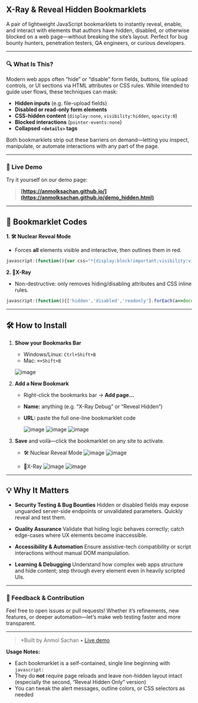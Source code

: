 ## X-Ray & Reveal Hidden Bookmarklets

A pair of lightweight JavaScript bookmarklets to instantly reveal, enable, and interact with elements that authors have hidden, disabled, or otherwise blocked on a web page—without breaking the site’s layout. Perfect for bug bounty hunters, penetration testers, QA engineers, or curious developers.

---

### 🔍 What Is This?

Modern web apps often “hide” or “disable” form fields, buttons, file upload controls, or UI sections via HTML attributes or CSS rules. While intended to guide user flows, these techniques can mask:

- **Hidden inputs** (e.g. file-upload fields)  
- **Disabled or read-only form elements**  
- **CSS-hidden content** (`display:none`, `visibility:hidden`, `opacity:0`)  
- **Blocked interactions** (`pointer-events:none`)  
- **Collapsed `<details>` tags**  

Both bookmarklets strip out these barriers on demand—letting you inspect, manipulate, or automate interactions with any part of the page.

---

### 🚀 Live Demo

Try it yourself on our demo page:

> **[https://anmolksachan.github.io/](https://anmolksachan.github.io/demo_hidden.html)**

---

## 📜 Bookmarklet Codes

**1. 🛠 Nuclear Reveal Mode**  
- Forces **all** elements visible and interactive, then outlines them in red.

```javascript
javascript:(function(){var css="*{display:block!important;visibility:visible!important;opacity:1!important;pointer-events:auto!important}[hidden]{display:block!important}input[readonly],input[disabled]{background:#fff!important}details,details>summary{display:block!important}",s=document.createElement("style");s.textContent=css,document.head.appendChild(s),document.querySelectorAll("[hidden],[disabled],[readonly]").forEach(function(e){e.removeAttribute("hidden"),e.removeAttribute("disabled"),e.removeAttribute("readonly")}),document.querySelectorAll("details").forEach(function(d){d.open=!0}),document.querySelectorAll("*").forEach(function(e){e.style.outline="2px dashed red"}),alert("🛠%EF%B8%8F Nuclear Reveal Mode Activated!")})();
````

**2. 🚀X-Ray**
- Non-destructive: only removes hiding/disabling attributes and CSS inline rules.

```javascript
javascript:(function(){['hidden','disabled','readonly'].forEach(a=>document.querySelectorAll('['+a+']').forEach(e=>e.removeAttribute(a)));document.querySelectorAll('[style]').forEach(e=>{let s=e.style;if(s.display==='none')s.removeProperty('display');if(s.visibility==='hidden')s.removeProperty('visibility');if(s.opacity==='0')s.removeProperty('opacity');if(s.pointerEvents==='none'){s.removeProperty('pointer-events');s.removeProperty('opacity');}});document.querySelectorAll('details').forEach(d=>d.open=true);alert('✅ Hidden/disabled elements revealed!');})();
```

---

## 🛠️ How to Install

1. **Show your Bookmarks Bar**

   * Windows/Linux: `Ctrl+Shift+B`
   * Mac: `⌘+Shift+B`

   ![image](https://github.com/user-attachments/assets/8e2caa70-c729-4fcf-b628-22bd3f5bc7cb)

2. **Add a New Bookmark**

   * Right-click the bookmarks bar → **Add page…**
   * **Name:** anything (e.g. “X-Ray Debug” or “Reveal Hidden”)
   * **URL:** paste the full one-line bookmarklet code

     ![image](https://github.com/user-attachments/assets/9b46e3aa-2153-4c31-b029-f48e825261e2)
     ![image](https://github.com/user-attachments/assets/cac18d1e-8a87-4883-8177-fe9aaac66c00)
     ![image](https://github.com/user-attachments/assets/15fcd5c5-599c-48e7-964e-50e88c492ec3)

3. **Save** and voilà—click the bookmarklet on any site to activate.
   - 🛠 Nuclear Reveal Mode
   ![image](https://github.com/user-attachments/assets/11d38649-5d79-4f6b-81cb-6c07200f3247)
   ![image](https://github.com/user-attachments/assets/912a99a5-c3ae-42e8-a9e4-db20958ee2a8)

   - 🚀X-Ray
   ![image](https://github.com/user-attachments/assets/f6a905fc-0f7f-4f58-a53a-dba4459b436e)
   ![image](https://github.com/user-attachments/assets/08351c54-e537-4e9f-8d7a-a0585b5030b3)

---

## 💡 Why It Matters

* **Security Testing & Bug Bounties**
  Hidden or disabled fields may expose unguarded server-side endpoints or unvalidated parameters. Quickly reveal and test them.

* **Quality Assurance**
  Validate that hiding logic behaves correctly; catch edge-cases where UX elements become inaccessible.

* **Accessibility & Automation**
  Ensure assistive-tech compatibility or script interactions without manual DOM manipulation.

* **Learning & Debugging**
  Understand how complex web apps structure and hide content; step through every element even in heavily scripted UIs.

---

### 📣 Feedback & Contribution

Feel free to open issues or pull requests! Whether it’s refinements, new features, or deeper automation—let’s make web testing faster and more transparent.

---

> *Built by Anmol Sachan 
• [Live demo](https://anmolksachan.github.io/demo_hidden.html) 

**Usage Notes:**
- Each bookmarklet is a self-contained, single line beginning with `javascript:`  
- They do **not** require page reloads and leave non-hidden layout intact (especially the second, “Reveal Hidden Only” version)  
- You can tweak the alert messages, outline colors, or CSS selectors as needed  
